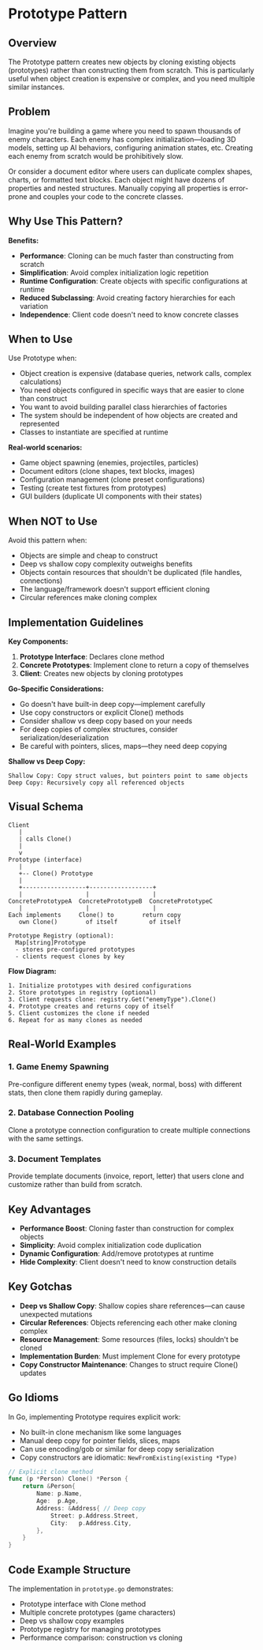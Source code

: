 # Prototype Pattern

## Overview
The Prototype pattern creates new objects by cloning existing objects (prototypes) rather than constructing them from scratch. This is particularly useful when object creation is expensive or complex, and you need multiple similar instances.

## Problem
Imagine you're building a game where you need to spawn thousands of enemy characters. Each enemy has complex initialization—loading 3D models, setting up AI behaviors, configuring animation states, etc. Creating each enemy from scratch would be prohibitively slow.

Or consider a document editor where users can duplicate complex shapes, charts, or formatted text blocks. Each object might have dozens of properties and nested structures. Manually copying all properties is error-prone and couples your code to the concrete classes.

## Why Use This Pattern?

**Benefits:**
- **Performance**: Cloning can be much faster than constructing from scratch
- **Simplification**: Avoid complex initialization logic repetition
- **Runtime Configuration**: Create objects with specific configurations at runtime
- **Reduced Subclassing**: Avoid creating factory hierarchies for each variation
- **Independence**: Client code doesn't need to know concrete classes

## When to Use

Use Prototype when:
- Object creation is expensive (database queries, network calls, complex calculations)
- You need objects configured in specific ways that are easier to clone than construct
- You want to avoid building parallel class hierarchies of factories
- The system should be independent of how objects are created and represented
- Classes to instantiate are specified at runtime

**Real-world scenarios:**
- Game object spawning (enemies, projectiles, particles)
- Document editors (clone shapes, text blocks, images)
- Configuration management (clone preset configurations)
- Testing (create test fixtures from prototypes)
- GUI builders (duplicate UI components with their states)

## When NOT to Use

Avoid this pattern when:
- Objects are simple and cheap to construct
- Deep vs shallow copy complexity outweighs benefits
- Objects contain resources that shouldn't be duplicated (file handles, connections)
- The language/framework doesn't support efficient cloning
- Circular references make cloning complex

## Implementation Guidelines

**Key Components:**
1. **Prototype Interface**: Declares clone method
2. **Concrete Prototypes**: Implement clone to return a copy of themselves
3. **Client**: Creates new objects by cloning prototypes

**Go-Specific Considerations:**
- Go doesn't have built-in deep copy—implement carefully
- Use copy constructors or explicit Clone() methods
- Consider shallow vs deep copy based on your needs
- For deep copies of complex structures, consider serialization/deserialization
- Be careful with pointers, slices, maps—they need deep copying

**Shallow vs Deep Copy:**
```
Shallow Copy: Copy struct values, but pointers point to same objects
Deep Copy: Recursively copy all referenced objects
```

## Visual Schema

```
Client
   |
   | calls Clone()
   |
   v
Prototype (interface)
   |
   +-- Clone() Prototype
   |
   +------------------+------------------+
   |                  |                  |
ConcretePrototypeA  ConcretePrototypeB  ConcretePrototypeC
   |                  |                  |
Each implements     Clone() to        return copy
   own Clone()        of itself         of itself

Prototype Registry (optional):
  Map[string]Prototype
  - stores pre-configured prototypes
  - clients request clones by key
```

**Flow Diagram:**
```
1. Initialize prototypes with desired configurations
2. Store prototypes in registry (optional)
3. Client requests clone: registry.Get("enemyType").Clone()
4. Prototype creates and returns copy of itself
5. Client customizes the clone if needed
6. Repeat for as many clones as needed
```

## Real-World Examples

### 1. Game Enemy Spawning
Pre-configure different enemy types (weak, normal, boss) with different stats, then clone them rapidly during gameplay.

### 2. Database Connection Pooling
Clone a prototype connection configuration to create multiple connections with the same settings.

### 3. Document Templates
Provide template documents (invoice, report, letter) that users clone and customize rather than build from scratch.

## Key Advantages

- **Performance Boost**: Cloning faster than construction for complex objects
- **Simplicity**: Avoid complex initialization code duplication
- **Dynamic Configuration**: Add/remove prototypes at runtime
- **Hide Complexity**: Client doesn't need to know construction details

## Key Gotchas

- **Deep vs Shallow Copy**: Shallow copies share references—can cause unexpected mutations
- **Circular References**: Objects referencing each other make cloning complex
- **Resource Management**: Some resources (files, locks) shouldn't be cloned
- **Implementation Burden**: Must implement Clone for every prototype
- **Copy Constructor Maintenance**: Changes to struct require Clone() updates

## Go Idioms

In Go, implementing Prototype requires explicit work:
- No built-in clone mechanism like some languages
- Manual deep copy for pointer fields, slices, maps
- Can use encoding/gob or similar for deep copy serialization
- Copy constructors are idiomatic: `NewFromExisting(existing *Type)`

```go
// Explicit clone method
func (p *Person) Clone() *Person {
    return &Person{
        Name: p.Name,
        Age:  p.Age,
        Address: &Address{ // Deep copy
            Street: p.Address.Street,
            City:   p.Address.City,
        },
    }
}
```

## Code Example Structure

The implementation in `prototype.go` demonstrates:
- Prototype interface with Clone method
- Multiple concrete prototypes (game characters)
- Deep vs shallow copy examples
- Prototype registry for managing prototypes
- Performance comparison: construction vs cloning
